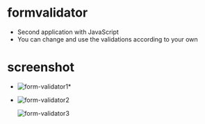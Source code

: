 # formvalidator
* Second application with JavaScript
* You can change and use the validations according to your own

# screenshot

* ![form-validator1](https://user-images.githubusercontent.com/58957696/155981427-145bc572-1ab0-45b8-aed0-212b50dcf0f3.png)*

* ![form-validator2](https://user-images.githubusercontent.com/58957696/155981443-4eebe4c2-722a-4f4a-9ae2-798b4b97f2ee.png)
 
  ![form-validator3](https://user-images.githubusercontent.com/58957696/155981462-d73674e2-31a2-48ae-9c07-21fb33602042.png)
